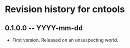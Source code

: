 # Revision history for cntools

## 0.1.0.0 -- YYYY-mm-dd

* First version. Released on an unsuspecting world.
